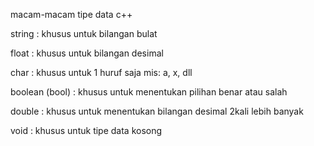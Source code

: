 macam-macam tipe data c++

string : khusus untuk bilangan bulat

float  : khusus untuk bilangan desimal

char   : khusus untuk 1 huruf saja mis: a, x, dll

boolean (bool) : khusus untuk menentukan pilihan benar atau salah

double : khusus untuk menentukan bilangan desimal 2kali lebih banyak

void : khusus untuk tipe data kosong 
